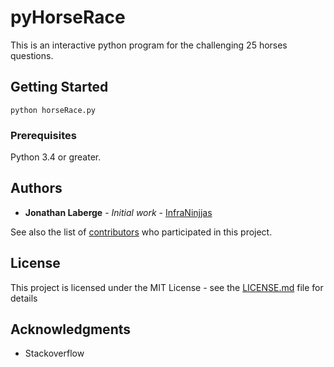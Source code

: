 # pyHorseRace

This is an interactive python program for the challenging 25 horses questions.

## Getting Started

```python horseRace.py```

### Prerequisites

Python 3.4 or greater.

## Authors

* **Jonathan Laberge** - *Initial work* - [InfraNinjjas](https://github.com/infraninjjas)

See also the list of [contributors](https://github.com/infraninjjas/project/contributors) who participated in this project.

## License

This project is licensed under the MIT License - see the [LICENSE.md](LICENSE.md) file for details

## Acknowledgments

* Stackoverflow

